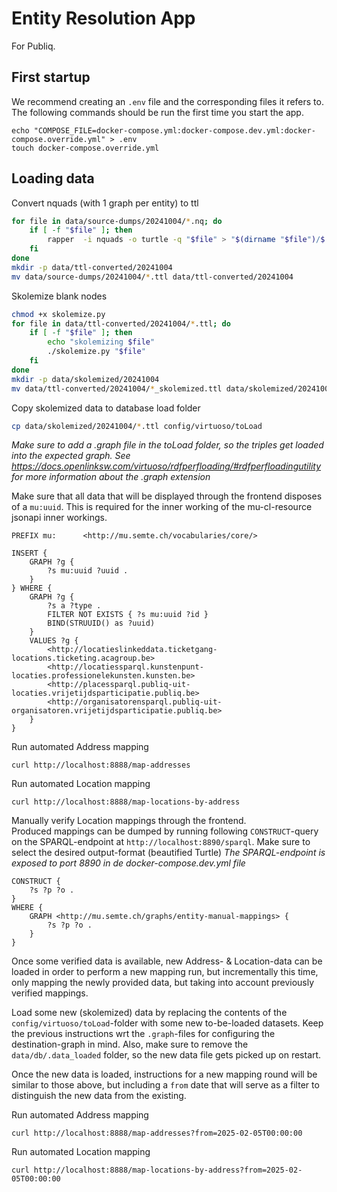 # Entity Resolution App

For Publiq.

## First startup

We recommend creating an `.env` file and the corresponding files it refers to.
The following commands should be run the first time you start the app.
```
echo "COMPOSE_FILE=docker-compose.yml:docker-compose.dev.yml:docker-compose.override.yml" > .env
touch docker-compose.override.yml
```

## Loading data

Convert nquads (with 1 graph per entity) to ttl
```sh
for file in data/source-dumps/20241004/*.nq; do
    if [ -f "$file" ]; then
        rapper  -i nquads -o turtle -q "$file" > "$(dirname "$file")/$(basename "$file" .nq).ttl"
    fi
done
mkdir -p data/ttl-converted/20241004
mv data/source-dumps/20241004/*.ttl data/ttl-converted/20241004
```

Skolemize blank nodes
```sh
chmod +x skolemize.py
for file in data/ttl-converted/20241004/*.ttl; do
    if [ -f "$file" ]; then
        echo "skolemizing $file"
        ./skolemize.py "$file"
    fi
done
mkdir -p data/skolemized/20241004
mv data/ttl-converted/20241004/*_skolemized.ttl data/skolemized/20241004
```

Copy skolemized data to database load folder
```sh
cp data/skolemized/20241004/*.ttl config/virtuoso/toLoad
```
*Make sure to add a .graph file in the toLoad folder, so the triples get loaded into the expected graph. See https://docs.openlinksw.com/virtuoso/rdfperfloading/#rdfperfloadingutility for more information about the .graph extension*

Make sure that all data that will be displayed through the frontend disposes of a `mu:uuid`. This is required for the inner working of the mu-cl-resource jsonapi inner workings.

```sparql
PREFIX mu:      <http://mu.semte.ch/vocabularies/core/>

INSERT {
    GRAPH ?g {
        ?s mu:uuid ?uuid .
    }
} WHERE {
    GRAPH ?g {
        ?s a ?type .
        FILTER NOT EXISTS { ?s mu:uuid ?id }
        BIND(STRUUID() as ?uuid)
    }
    VALUES ?g {
        <http://locatieslinkeddata.ticketgang-locations.ticketing.acagroup.be>
        <http://locatiessparql.kunstenpunt-locaties.professionelekunsten.kunsten.be>
        <http://placessparql.publiq-uit-locaties.vrijetijdsparticipatie.publiq.be>
        <http://organisatorensparql.publiq-uit-organisatoren.vrijetijdsparticipatie.publiq.be>
    }
}
```

Run automated Address mapping
```
curl http://localhost:8888/map-addresses
```

Run automated Location mapping
```
curl http://localhost:8888/map-locations-by-address
```

Manually verify Location mappings through the frontend.  
Produced mappings can be dumped by running following `CONSTRUCT`-query on the SPARQL-endpoint at `http://localhost:8890/sparql`. Make sure to select the desired output-format (beautified Turtle)
*The SPARQL-endpoint is exposed to port 8890 in de docker-compose.dev.yml file*
```sparql
CONSTRUCT {
    ?s ?p ?o .
}
WHERE {
    GRAPH <http://mu.semte.ch/graphs/entity-manual-mappings> {
        ?s ?p ?o . 
    }
}
```

Once some verified data is available, new Address- & Location-data can be loaded in order to perform a new mapping run, but incrementally this time, only mapping the newly provided data, but taking into account previously verified mappings.  

Load some new (skolemized) data by replacing the contents of the `config/virtuoso/toLoad`-folder with some new to-be-loaded datasets. Keep the previous instructions wrt the `.graph`-files for configuring the destination-graph in mind.
Also, make sure to remove the `data/db/.data_loaded` folder, so the new data file gets picked up on restart.  

Once the new data is loaded, instructions for a new mapping round will be similar to those above, but including a `from` date that will serve as a filter to distinguish the new data from the existing.


Run automated Address mapping
```
curl http://localhost:8888/map-addresses?from=2025-02-05T00:00:00
```

Run automated Location mapping
```
curl http://localhost:8888/map-locations-by-address?from=2025-02-05T00:00:00
```
